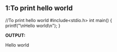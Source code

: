## 1:To print hello world

//To print  hello world
#include<stdio.h>
int main()
{                     
 printf("\nHello world\n");
}

**OUTPUT:**

 Hello world
<!--stackedit_data:
eyJoaXN0b3J5IjpbMTE4MTU2NTMxNCw5ODUzMTY0OTMsMTI0Nz
cyNzM2MSwtMTI4Mzk5MzM3LDEwNzU5MzU1NTZdfQ==
-->